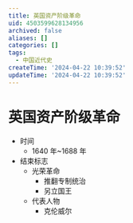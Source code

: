 ```yaml
---
title: 英国资产阶级革命
uid: 4503599628134956
archived: false
aliases: []
categories: []
tags:
  - 中国近代史
createTime: '2024-04-22 10:39:52'
updateTime: '2024-04-22 10:39:52'
---
```


# 英国资产阶级革命

- 时间
  - 1640 年~1688 年
- 结束标志
  - 光荣革命
    - 推翻专制统治
    - 另立国王
  - 代表人物
    - 克伦威尔
